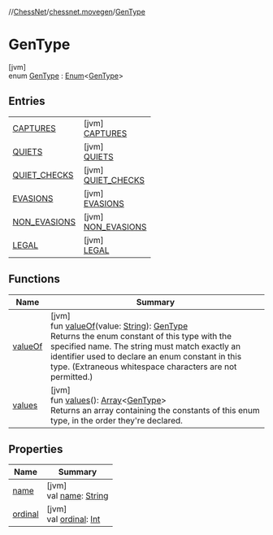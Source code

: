 //[ChessNet](../../../index.md)/[chessnet.movegen](../index.md)/[GenType](index.md)

# GenType

[jvm]\
enum [GenType](index.md) : [Enum](https://kotlinlang.org/api/latest/jvm/stdlib/kotlin/-enum/index.html)&lt;[GenType](index.md)&gt;

## Entries

| | |
|---|---|
| [CAPTURES](-c-a-p-t-u-r-e-s/index.md) | [jvm]<br>[CAPTURES](-c-a-p-t-u-r-e-s/index.md) |
| [QUIETS](-q-u-i-e-t-s/index.md) | [jvm]<br>[QUIETS](-q-u-i-e-t-s/index.md) |
| [QUIET_CHECKS](-q-u-i-e-t_-c-h-e-c-k-s/index.md) | [jvm]<br>[QUIET_CHECKS](-q-u-i-e-t_-c-h-e-c-k-s/index.md) |
| [EVASIONS](-e-v-a-s-i-o-n-s/index.md) | [jvm]<br>[EVASIONS](-e-v-a-s-i-o-n-s/index.md) |
| [NON_EVASIONS](-n-o-n_-e-v-a-s-i-o-n-s/index.md) | [jvm]<br>[NON_EVASIONS](-n-o-n_-e-v-a-s-i-o-n-s/index.md) |
| [LEGAL](-l-e-g-a-l/index.md) | [jvm]<br>[LEGAL](-l-e-g-a-l/index.md) |

## Functions

| Name | Summary |
|---|---|
| [valueOf](value-of.md) | [jvm]<br>fun [valueOf](value-of.md)(value: [String](https://kotlinlang.org/api/latest/jvm/stdlib/kotlin/-string/index.html)): [GenType](index.md)<br>Returns the enum constant of this type with the specified name. The string must match exactly an identifier used to declare an enum constant in this type. (Extraneous whitespace characters are not permitted.) |
| [values](values.md) | [jvm]<br>fun [values](values.md)(): [Array](https://kotlinlang.org/api/latest/jvm/stdlib/kotlin/-array/index.html)&lt;[GenType](index.md)&gt;<br>Returns an array containing the constants of this enum type, in the order they're declared. |

## Properties

| Name | Summary |
|---|---|
| [name](-l-e-g-a-l/index.md#-372974862%2FProperties%2F-1216412040) | [jvm]<br>val [name](-l-e-g-a-l/index.md#-372974862%2FProperties%2F-1216412040): [String](https://kotlinlang.org/api/latest/jvm/stdlib/kotlin/-string/index.html) |
| [ordinal](-l-e-g-a-l/index.md#-739389684%2FProperties%2F-1216412040) | [jvm]<br>val [ordinal](-l-e-g-a-l/index.md#-739389684%2FProperties%2F-1216412040): [Int](https://kotlinlang.org/api/latest/jvm/stdlib/kotlin/-int/index.html) |
